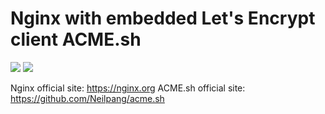 Nginx with embedded Let's Encrypt client ACME.sh
====

[![](https://images.microbadger.com/badges/image/magnaz/nginx-acme.svg)](http://microbadger.com/images/magnaz/nginx-acme "Get your own image badge on microbadger.com") [![](https://images.microbadger.com/badges/version/magnaz/nginx-acme.svg)](http://microbadger.com/images/magnaz/nginx-acme "Get your own version badge on microbadger.com")

Nginx official site: https://nginx.org
ACME.sh official site: https://github.com/Neilpang/acme.sh
